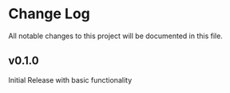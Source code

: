 # Change Log

All notable changes to this project will be documented in this file.

## v0.1.0

Initial Release with basic functionality

